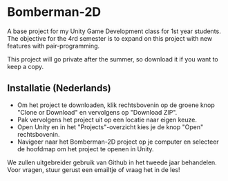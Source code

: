 # Bomberman-2D
A base project for my Unity Game Development class for 1st year students. The objective for the 4rd semester is to expand on this project with new features with pair-programming.

This project will go private after the summer, so download it if you want to keep a copy.

## Installatie (Nederlands)

- Om het project te downloaden, klik rechtsbovenin op de groene knop "Clone or Download" en vervolgens op "Download ZIP".
- Pak vervolgens het project uit op een locatie naar eigen keuze.
- Open Unity en in het "Projects"-overzicht kies je de knop "Open" rechtsbovenin.
- Navigeer naar het Bomberman-2D project op je computer en selecteer de hoofdmap om het project te openen in Unity.

We zullen uitgebreider gebruik van Github in het tweede jaar behandelen. Voor vragen, stuur gerust een emailtje of vraag het in de les!
